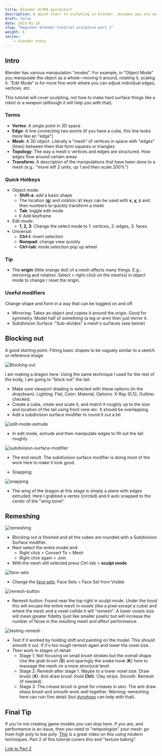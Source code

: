 ```yaml
---
title: Blender ULTRA quickstart
description: A quick start to sculpting in blender. Assumes you are an absolute beginner.
draft: false
date: 2023-01-18
slug: "beginner-blender-tutorial-sculpture-part-1"
weight: 6
series: 
    - blender-tutes
---
```


<style>img { max-width: 450px; margin: auto; }</style>


## Intro 

Blender has various manipulation "modes". For example, in "Object Mode" you manipulate the object as a whole—moving it around, rotating it, scaling it. "Edit Mode" is for more fine work where you can adjust individual edges, vertices, etc.

This tutorial will cover sculpting, not how to make hard surface things like a robot or a weapon (although it will help you with that).

### Terms

- **Vertex**: A single point in 3D space
- **Edge**: A line connecting two points (if you have a cube, this line looks more like an "edge")
- **Mesh**: A 3D object. Literally a "mesh" of vertices in space with "edges" (lines) between them that form squares or triangles
- **Topology**: The way a mesh's vertices and edges are structured. How edges flow around certain areas
- **Transform**: A description of the manipulations that have been done to a mesh (e.g.: "move left 2 units, up 1 and then scale 200%")

### Quick Hotkeys

- Object mode:
    - **Shift-a**: add a basic shape
    - The location (**g**) and rotation (**r**) keys can be used with **x, y, z** and then numbers to quickly transform a mesh
    - **Tab**: toggle edit mode
    - **I**: Add keyframe
- Edit mode:
    - **1, 2, 3**: Change the select mode to 1: vertices, 2: edges, 3: faces.
- Universal:
    - **Ctrl-I**: invert selection
    - **Numpad**: change view quickly
    - **Ctrl-tab**: mode selection pop up wheel  

### Tip

- The **origin** (little orange dot) of a mesh affects many things. E.g.: mirroring and rotation. Select > right-click on the mesh(s) in object mode to change / reset the origin.

### Useful modifiers

Change shape and form in a way that can be toggled on and off.

- Mirroring: Takes an object and copies it around the origin. Good for symmetry. Model half of something (a leg or arm) then just mirror it.
- Subdivision Surface: "Sub-divides" a mesh's surfaces (see below)

## Blocking out

A good starting point. Fitting basic shapes to be vaguely similar to a sketch or reference image

![Blocking-out](images/image-20230117220748882.png) 


I am making a dragon here. Using the same technique I used for the rest of the body, I am going to "block out" the tail:

- Make sure viewport shading is selected with these options (in the dropdown): Lighting: Flat, Color: Material, Options: X-Ray (0.5), Outline: checked.
- Create a cube, rotate and scale it, and match it roughly up to the size and location of the tail using front view etc. It should be overlapping.
- Add a subdivision surface modifier to round it out a bit

![edit-mode-extrude](images/image-20230117221353162.png)

- In edit mode, extrude and then manipulate edges to fill out the tail roughly

![subdivision-surface-modifier](images/image-20230117221536193.png)

- The end result. The subdivision surface modifier is doing most of the work here to make it look good.

- Snapping:

![snapping](images/22-41-21.png)

- The wing of the dragon at this stage is simply a plane with edges extruded. Here I grabbed a vertex (circled) and it auto snapped to the center of the "wing bone".

## Remeshing

![remeshing](images/23-37-46.png)

- Blocking out is finished and all the cubes are rounded with a Subdivision Surface modifier.
- Next select the entire model and:
    - Right click > Convert To > Mesh
    - Right click again > Join
- With the mesh still selected press Ctrl-tab > **sculpt mode**.

![face-sets](images/23-58-06.png)

- Change the [face sets](https://docs.blender.org/manual/en/latest/sculpt_paint/sculpting/editing/face_sets.html). Face Sets > Face Set from Visible

![remesh-button](images/23-59-55.png)

- Remesh button: Found near the top right in sculpt mode. Under the hood this will encase the entire mesh in voxels (like a pixel except a cube) and where the mesh and a voxel collide it will "remesh". A lower voxels size will mean greater fidelity (just like smaller pixels) but will increase the number of faces in the resulting mesh and affect performance.

![testing-remesh](images/00-06-26.png)

- Test if it worked by holding shift and painting on the model. This should smooth it out. If it's too rough remesh again and lower the voxel size.
- Then work in stages of detail:
    - Stage 1: Not focusing on small brush strokes but the overall shape. Use the grab brush (**G**) and sparingly the snake hook (**K**) here to massage the mesh on a more structural level.
    - Stage 2: Remesh after stage 1. Maybe to a lower voxel size. Draw brush (**X**). Anti draw brush (hold **Ctrl**). Clay strips. Smooth. Remesh (if needed).
    - Stage 3: The crease brush is great for creases in skin. The anti draw sharp brush and smooth work well together. Warning: remeshing here can ruin fine detail (but [dynotopo](https://docs.blender.org/manual/en/latest/sculpt_paint/sculpting/tool_settings/dyntopo.html) can help with that).

## Final Tip

If you're not creating game models you can stop here. If you are, and performance is an issue, then you need to "retopologize" your mesh: go from high poly to low poly. [This](https://www.youtube.com/watch?v=X2GNyEUvpD4) is a great video on this using modern techniques. Part 2 of this tutorial covers this and "texture baking".

[Link to Part 2](/posts/beginner-blender-tutorial-sculpture-part-2)

